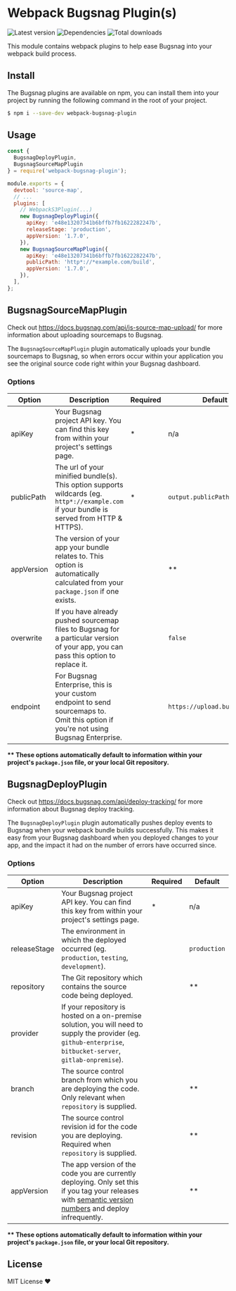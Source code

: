 # Webpack Bugsnag Plugin(s)

![Latest version](https://img.shields.io/npm/v/webpack-bugsnag-plugin.svg)
![Dependencies](https://david-dm.org/jacobmarshall/webpack-bugsnag-plugin.svg)
![Total downloads](https://img.shields.io/npm/dt/webpack-bugsnag-plugin.svg)

This module contains webpack plugins to help ease Bugsnag into your webpack build process.

## Install

The Bugsnag plugins are available on npm, you can install them into your project by running the following command in the root of your project.

```sh
$ npm i --save-dev webpack-bugsnag-plugin
```

## Usage

```js
const {
  BugsnagDeployPlugin,
  BugsnagSourceMapPlugin
} = require('webpack-bugsnag-plugin');

module.exports = {
  devtool: 'source-map',
  // ...
  plugins: [
    // WebpackS3Plugin(...)
    new BugsnagDeployPlugin({
      apiKey: 'e48e13207341b6bffb7fb1622282247b',
      releaseStage: 'production',
      appVersion: '1.7.0',
    }),
    new BugsnagSourceMapPlugin({
      apiKey: 'e48e13207341b6bffb7fb1622282247b',
      publicPath: 'http*://*example.com/build',
      appVersion: '1.7.0',
    }),
  ],
};
```

## BugsnagSourceMapPlugin

Check out https://docs.bugsnag.com/api/js-source-map-upload/ for more information about uploading sourcemaps to Bugsnag.

The `BugsnagSourceMapPlugin` plugin automatically uploads your bundle sourcemaps to Bugsnag, so when errors occur within your application you see the original source code right within your Bugsnag dashboard.

### Options

|Option    |Description                                                                                                                               |Required|Default                     |
|----------|------------------------------------------------------------------------------------------------------------------------------------------|--------|----------------------------|
|apiKey    |Your Bugsnag project API key. You can find this key from within your project's settings page.                                             |*       |n/a                         |
|publicPath|The url of your minified bundle(s). This option supports wildcards (eg. `http*://example.com` if your bundle is served from HTTP & HTTPS).|*       |`output.publicPath`         |
|appVersion|The version of your app your bundle relates to. This option is automatically calculated from your `package.json` if one exists.           |        |**                          |
|overwrite |If you have already pushed sourcemap files to Bugsnag for a particular version of your app, you can pass this option to replace it.       |        |`false`                     |
|endpoint  |For Bugsnag Enterprise, this is your custom endpoint to send sourcemaps to. Omit this option if you're not using Bugsnag Enterprise.      |        |`https://upload.bugsnag.com`|

__** These options automatically default to information within your project's `package.json` file, or your local Git repository.__

## BugsnagDeployPlugin

Check out https://docs.bugsnag.com/api/deploy-tracking/ for more information about Bugsnag deploy tracking.

The `BugsnagDeployPlugin` plugin automatically pushes deploy events to Bugsnag when your webpack bundle builds successfully. This makes it easy from your Bugsnag dashboard when you deployed changes to your app, and the impact it had on the number of errors have occurred since.

### Options

|Option      |Description                                                                                                                                                                 |Required|Default     |
|------------|----------------------------------------------------------------------------------------------------------------------------------------------------------------------------|--------|------------|
|apiKey      |Your Bugsnag project API key. You can find this key from within your project's settings page.                                                                               |*       |n/a         |
|releaseStage|The environment in which the deployed occurred (eg. `production`, `testing`, `development`).                                                                                |        |`production`|
|repository  |The Git repository which contains the source code being deployed.                                                                                                           |        |**          |
|provider    |If your repository is hosted on a on-premise solution, you will need to supply the provider (eg. `github-enterprise`, `bitbucket-server`, `gitlab-onpremise`).              |        |            |
|branch      |The source control branch from which you are deploying the code. Only relevant when `repository` is supplied.                                                               |        |**          |
|revision    |The source control revision id for the code you are deploying. Required when `repository` is supplied.                                                                      |        |**          |
|appVersion  |The app version of the code you are currently deploying. Only set this if you tag your releases with [semantic version numbers](http://semver.org/) and deploy infrequently.|        |**          |

__** These options automatically default to information within your project's `package.json` file, or your local Git repository.__

## License

MIT License ❤️
